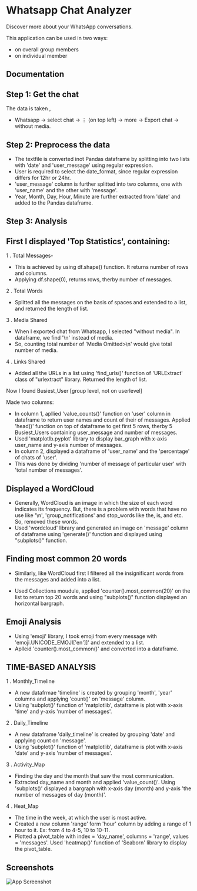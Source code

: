 
# Whatsapp Chat Analyzer

Discover more about your WhatsApp conversations.

This application can be used in two ways:                  
  - on overall group members 
  - on individual member

## Documentation



Step 1: Get the chat
-
The data is taken ,  
  - Whatsapp -> select chat -> ⋮ (on top left) -> more -> Export chat -> without media.

Step 2: Preprocess the data
-
- The textfile is converted inot Pandas dataframe by splitting into two lists with 'date' and 'user_message' using regular expression.
- User is required to select the date_format, since regular expression differs for 12hr or 24hr.
- 'user_message' column is further splitted into two columns, one with 'user_name' and the other with 'message'.
- Year, Month, Day, Hour, Minute are further extracted from 'date' and added to the Pandas dataframe.

Step 3: Analysis
-
 First I displayed 'Top Statistics', containing:
   -
  
  1 . Total Messages- 
  - This is achieved by using df.shape() function. It returns number of rows and columns.
  - Applying df.shape(0), returns rows, therby number of messages.
  
  2 . Total Words
  - Splitted all the messages on the basis of spaces and extended to a list, and returned the length of list.
  
  3 . Media Shared
  - When I exported chat from Whatsapp, I selected "without media". In dataframe, we find '<Media Omitted>\n' instead of media.
  - So, counting total number of 'Media Omitted>\n' would give total number of media.
  
  4 . Links Shared
  - Added all the URLs in a list using 'find_urls()' function of 'URLExtract' class of "urlextract" library. Returned the length of list.
 
  Now I found Busiest_User  [group level, not on userlevel] 
   

  Made two columns: 
  
  - In column 1, apllied 'value_counts()' function on 'user' column in dataframe to return user names and count of their of messages. Applied 'head()' function on top of dataframe to get first 5 rows, therby 5 Busiest_Users containing user_message and number of messages.
  - Used 'matplotlb.pyplot' library to display bar_graph with x-axis user_name and y-axis number of messages.
  - In column 2, displayed a dataframe of 'user_name' and the 'percentage' of chats of 'user'.
  - This was done by dividing 'number of message of particular user' with 'total number of messages'.

 Displayed a WordCloud
   -
   
   - Generally, WordCloud is an image in which the size of each word indicates its frequency. But, there is a problem with words that have no use like '<Media omitted>\n', 'group_notifications' and stop_words like the, is, and etc. So, removed these words.
   - Used 'wordcloud' library and generated an image on 'message' column of dataframe using 'generate()' function and displayed using "subplots()" function.

 Finding most common 20 words
 -
  
- Similarly, like WordCloud first I filtered all the insignificant words from the messages and added into a list.

- Used Collections moudule, applied 'counter().most_common(20)' on the list to return top 20 words and  using "subplots()" function displayed an horizontal bargraph.

Emoji Analysis
 -

- Using 'emoji' library, I took emoji from every message with 'emoji.UNICODE_EMOJI['en']]' and extended to a list.
- Aplleid 'counter().most_common()' and converted into a dataframe.

TIME-BASED ANALYSIS
 -

 1 . Monthly_Timeline
- A new datafrmae 'timeline' is created by grouping 'month', 'year' columns and applying 'count()' on 'message' column.
- Using 'subplot()' function of 'matplotlib', dataframe is plot with x-axis 'time' and y-axis 'number of messages'.

 2 . Daily_Timeline
 - A new dataframe 'daily_timeline' is created by grouping 'date' and applying count on 'message'.
 - Using 'subplot()' function  of 'matplotlib', dataframe is plot with x-axis 'date' and y-axis 'number of messages'.
 
3 . Activity_Map
- Finding the day and the month that saw the most communication.
- Extracted day_name and month and applied 'value_count()'. Using 'subplots()' displayed a bargraph with x-axis day (month) and y-axis 'the number of messages of day (month)'.

4 . Heat_Map
- The time in the week, at which the user is most active.
- Created a new column 'range' form 'hour' column by adding a range of 1 hour to it. Ex: from 4 to 4-5, 10 to 10-11.
- Plotted a pivot_table with index = 'day_name', columns = 'range', values = 'messages'. Used 'heatmap()' function of 'Seaborn' library to display the pivot_table.



## Screenshots

![App Screenshot](https://via.placeholder.com/468x300?text=App+Screenshot+Here)

